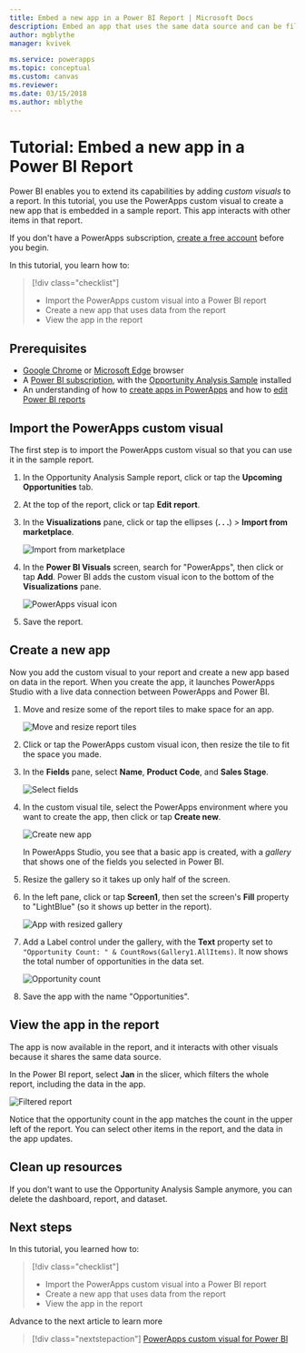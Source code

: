 ```yaml
---
title: Embed a new app in a Power BI Report | Microsoft Docs
description: Embed an app that uses the same data source and can be filtered like other report items 
author: mgblythe
manager: kvivek

ms.service: powerapps
ms.topic: conceptual
ms.custom: canvas
ms.reviewer:
ms.date: 03/15/2018
ms.author: mblythe
---
```


# Tutorial: Embed a new app in a Power BI Report

Power BI enables you to extend its capabilities by adding *custom visuals* to a report. In this tutorial, you use the PowerApps custom visual to create a new app that is embedded in a sample report. This app interacts with other items in that report.

If you don't have a PowerApps subscription, [create a free account](../signup-for-powerapps.md) before you begin.

In this tutorial, you learn how to:
> [!div class="checklist"]
> * Import the PowerApps custom visual into a Power BI report
> * Create a new app that uses data from the report
> * View the app in the report

## Prerequisites

* [Google Chrome](https://www.google.com/chrome/browser/) or [Microsoft Edge](https://www.microsoft.com/windows/microsoft-edge) browser
* A [Power BI subscription](https://docs.microsoft.com/power-bi/service-self-service-signup-for-power-bi), with the [Opportunity Analysis Sample](https://docs.microsoft.com/power-bi/sample-opportunity-analysis#get-the-content-pack-for-this-sample) installed
* An understanding of how to [create apps in PowerApps](data-platform-create-app-scratch.md) and how to [edit Power BI reports](https://docs.microsoft.com/power-bi/service-the-report-editor-take-a-tour)

## Import the PowerApps custom visual

The first step is to import the PowerApps custom visual so that you can use it in the sample report.

1. In the Opportunity Analysis Sample report, click or tap the **Upcoming Opportunities** tab.

2. At the top of the report, click or tap **Edit report**.

3. In the **Visualizations** pane, click or tap the ellipses (**. . .**) > **Import from marketplace**. 

    ![Import from marketplace](media/embed-powerapps-powerbi/import-visual.png)

4. In the **Power BI Visuals** screen, search for "PowerApps", then click or tap **Add**. Power BI adds the custom visual icon to the bottom of the **Visualizations** pane.

    ![PowerApps visual icon](media/embed-powerapps-powerbi/powerapps-icon.png)

5. Save the report.

## Create a new app
Now you add the custom visual to your report and create a new app based on data in the report. When you create the app, it launches PowerApps Studio with a live data connection between PowerApps and Power BI.

1. Move and resize some of the report tiles to make space for an app.

    ![Move and resize report tiles](media/embed-powerapps-powerbi/move-resize.png)

2. Click or tap the PowerApps custom visual icon, then resize the tile to fit the space you made.

3. In the **Fields** pane, select **Name**, **Product Code**, and **Sales Stage**. 

    ![Select fields](media/embed-powerapps-powerbi/select-fields.png)

4. In the custom visual tile, select the PowerApps environment where you want to create the app, then click or tap **Create new**.

    ![Create new app](media/embed-powerapps-powerbi/create-new-app.png)

    In PowerApps Studio, you see that a basic app is created, with a *gallery* that shows one of the fields you selected in Power BI.

5.  Resize the gallery so it takes up only half of the screen. 

6. In the left pane, click or tap **Screen1**, then set the screen's **Fill** property to "LightBlue" (so it shows up better in the report).

    ![App with resized gallery](media/embed-powerapps-powerbi/app-gallery.png)

6. Add a Label control under the gallery, with the **Text** property set to `"Opportunity Count: " & CountRows(Gallery1.AllItems)`. It now shows the total number of opportunities in the data set.

    ![Opportunity count](media/embed-powerapps-powerbi/opportunity-count.png)

7. Save the app with the name "Opportunities". 


## View the app in the report
The app is now available in the report, and it interacts with other visuals because it shares the same data source.

In the Power BI report, select **Jan** in the slicer, which filters the whole report, including the data in the app.

![Filtered report](media/embed-powerapps-powerbi/filtered-report.png)

Notice that the opportunity count in the app matches the count in the upper left of the report. You can select other items in the report, and the data in the app updates.


## Clean up resources
If you don't want to use the Opportunity Analysis Sample anymore, you can delete the dashboard, report, and dataset.


## Next steps
In this tutorial, you learned how to:
> [!div class="checklist"]
> * Import the PowerApps custom visual into a Power BI report
> * Create a new app that uses data from the report
> * View the app in the report

Advance to the next article to learn more
> [!div class="nextstepaction"]
> [PowerApps custom visual for Power BI](powerapps-custom-visual.md)

